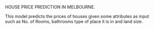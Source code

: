 HOUSE PRICE PREDICTION IN MELBOURNE.

This model predicts the prices of houses given some attributes as input such as No. of Rooms, bathrooms type of place it is in and land size.
